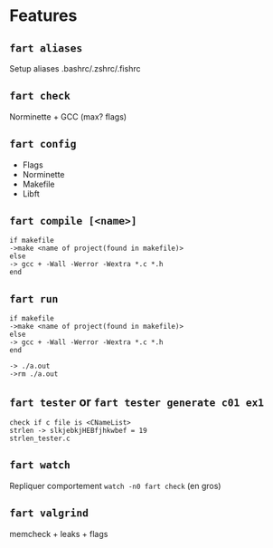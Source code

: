 # Features

## `fart aliases`
Setup aliases .bashrc/.zshrc/.fishrc

## `fart check`
Norminette + GCC (max? flags)

## `fart config`
- Flags
- Norminette
- Makefile
- Libft

## `fart compile [<name>]`
```
if makefile
->make <name of project(found in makefile)>
else
-> gcc + -Wall -Werror -Wextra *.c *.h
end
```
## `fart run`
```
if makefile
->make <name of project(found in makefile)>
else
-> gcc + -Wall -Werror -Wextra *.c *.h
end

-> ./a.out
->rm ./a.out
```

## `fart tester` or `fart tester generate c01 ex1`
```
check if c file is <CNameList>
strlen -> slkjebkjHEBfjhkwbef = 19
strlen_tester.c
```

## `fart watch`
Repliquer comportement `watch -n0 fart check` (en gros)

## `fart valgrind`
memcheck + leaks + flags
